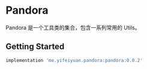 # Pandora


Pandora 是一个工具类的集合，包含一系列常用的 Utils。


## Getting Started

```groovy
implementation 'me.yifeiyuan.pandora:pandora:0.0.2'
```
